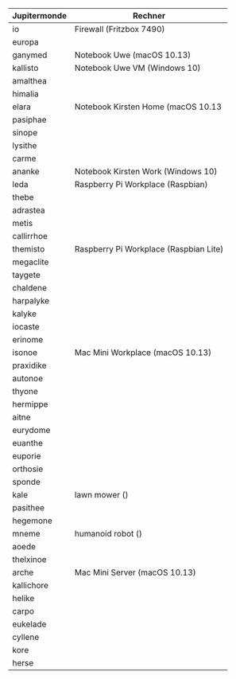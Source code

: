 | Jupitermonde | Rechner |
|--------------|---------|
| io           | Firewall (Fritzbox 7490) |
| europa       | |
| ganymed      | Notebook Uwe (macOS 10.13) |
| kallisto     | Notebook Uwe VM (Windows 10) |
| amalthea     | |
| himalia      | |
| elara        | Notebook Kirsten Home (macOS 10.13 |
| pasiphae     | |
| sinope       | |
| lysithe      | |
| carme        | |
| ananke       | Notebook Kirsten Work (Windows 10) |
| leda         | Raspberry Pi Workplace (Raspbian) |
| thebe        | |
| adrastea     | |
| metis        | |
| callirrhoe   | |
| themisto     | Raspberry Pi Workplace (Raspbian Lite) |
| megaclite    | |
| taygete      | |
| chaldene     | |
| harpalyke    | |
| kalyke       | |
| iocaste      | |
| erinome      | |
| isonoe       | Mac Mini Workplace (macOS 10.13) |
| praxidike    | |
| autonoe      | |
| thyone       | |
| hermippe     | |
| aitne        | |
| eurydome     | |
| euanthe      | |
| euporie      | |
| orthosie     | |
| sponde       | |
| kale         | lawn mower () |
| pasithee     | |
| hegemone     | |
| mneme        | humanoid robot () |
| aoede        | |
| thelxinoe    | |
| arche        | Mac Mini Server (macOS 10.13) |
| kallichore   | |
| helike       | |
| carpo        | |
| eukelade     | |
| cyllene      | |
| kore         | |
| herse        | |
